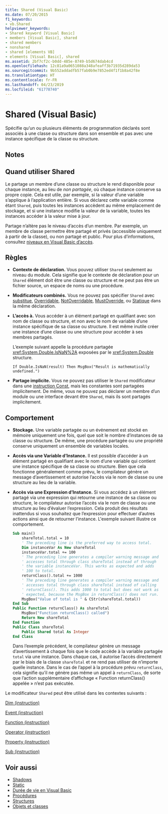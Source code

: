 ```yaml
---
title: Shared (Visual Basic)
ms.date: 07/20/2015
f1_keywords:
- vb.Shared
helpviewer_keywords:
- Shared keyword [Visual Basic]
- members [Visual Basic], shared
- shared members
- nonshared
- shared [elements VB]
- elements [Visual Basic], shared
ms.assetid: 2bf7cf2c-b0dd-485e-8749-b5d674dab4cd
ms.openlocfilehash: 12c81a9a0651088a348afeaff3b71935d289da53
ms.sourcegitcommit: 9b552addadfb57fab0b9e7852ed4f1f1b8a42f8e
ms.translationtype: HT
ms.contentlocale: fr-FR
ms.lasthandoff: 04/23/2019
ms.locfileid: "61778740"
---
```

# <a name="shared-visual-basic"></a>Shared (Visual Basic)
Spécifie qu’un ou plusieurs éléments de programmation déclarés sont associés à une classe ou structure dans son ensemble et pas avec une instance spécifique de la classe ou structure.  
  
## <a name="remarks"></a>Notes  
  
## <a name="when-to-use-shared"></a>Quand utiliser Shared  
 Le partage un membre d’une classe ou structure le rend disponible pour chaque instance, au lieu de *non partagée*, où chaque instance conserve sa propre copie. Cela est utile, par exemple, si la valeur d’une variable s’applique à l’application entière. Si vous déclarez cette variable comme étant `Shared`, puis toutes les instances accèdent au même emplacement de stockage, et si une instance modifie la valeur de la variable, toutes les instances accéder à la valeur mise à jour.  
  
 Partage n’altère pas le niveau d’accès d’un membre. Par exemple, un membre de classe permettre être partagé et privés (accessible uniquement à partir de la classe), ou non partagé et public. Pour plus d’informations, consultez [niveaux en Visual Basic d’accès](../../../visual-basic/programming-guide/language-features/declared-elements/access-levels.md).  
  
## <a name="rules"></a>Règles  
  
- **Contexte de déclaration.** Vous pouvez utiliser `Shared` seulement au niveau du module. Cela signifie que le contexte de déclaration pour un `Shared` élément doit être une classe ou structure et ne peut pas être un fichier source, un espace de noms ou une procédure.  
  
- **Modificateurs combinés.** Vous ne pouvez pas spécifier `Shared` avec [substitue](../../../visual-basic/language-reference/modifiers/overrides.md), [Overridable](../../../visual-basic/language-reference/modifiers/overridable.md), [NotOverridable](../../../visual-basic/language-reference/modifiers/notoverridable.md), [MustOverride](../../../visual-basic/language-reference/modifiers/mustoverride.md), ou [ Statique](../../../visual-basic/language-reference/modifiers/static.md) dans la même déclaration.  
  
- **L’accès à.** Vous accéder à un élément partagé en qualifiant avec son nom de classe ou structure, et non avec le nom de variable d’une instance spécifique de sa classe ou structure. Il est même inutile créer une instance d’une classe ou une structure pour accéder à ses membres partagés.  
  
     L’exemple suivant appelle la procédure partagée <xref:System.Double.IsNaN%2A> exposées par le <xref:System.Double> structure.  
  
     `If Double.IsNaN(result) Then MsgBox("Result is mathematically undefined.")`  
  
- **Partage implicite.** Vous ne pouvez pas utiliser le `Shared` modificateur dans une [instruction Const](../../../visual-basic/language-reference/statements/const-statement.md), mais les constantes sont partagées implicitement. De même, vous ne pouvez pas déclarer un membre d’un module ou une interface devant être `Shared`, mais ils sont partagés implicitement.  
  
## <a name="behavior"></a>Comportement  
  
- **Stockage.** Une variable partagée ou un événement est stocké en mémoire uniquement une fois, quel que soit le nombre d’instances de sa classe ou structure. De même, une procédure partagée ou une propriété conserve uniquement un ensemble de variables locales.  
  
- **Accès via une Variable d’Instance.** Il est possible d’accéder à un élément partagé en qualifiant avec le nom d’une variable qui contient une instance spécifique de sa classe ou structure. Bien que cela fonctionne généralement comme prévu, le compilateur génère un message d’avertissement et autorise l’accès via le nom de classe ou une structure au lieu de la variable.  
  
- **Accès via une Expression d’Instance.** Si vous accédez à un élément partagé via une expression qui retourne une instance de sa classe ou structure, le compilateur autorise l’accès via le nom de classe ou une structure au lieu d’évaluer l’expression. Cela produit des résultats inattendus si vous souhaitez que l’expression pour effectuer d’autres actions ainsi que de retourner l’instance. L'exemple suivant illustre ce comportement.  
  
    ```vb
    Sub main()  
        shareTotal.total = 10  
        ' The preceding line is the preferred way to access total.  
        Dim instanceVar As New shareTotal  
        instanceVar.total += 100  
        ' The preceding line generates a compiler warning message and  
        ' accesses total through class shareTotal instead of through  
        ' the variable instanceVar. This works as expected and adds  
        ' 100 to total.  
        returnClass().total += 1000  
        ' The preceding line generates a compiler warning message and  
        ' accesses total through class shareTotal instead of calling  
        ' returnClass(). This adds 1000 to total but does not work as  
        ' expected, because the MsgBox in returnClass() does not run.  
        MsgBox("Value of total is " & CStr(shareTotal.total))  
    End Sub  
    Public Function returnClass() As shareTotal  
        MsgBox("Function returnClass() called")  
        Return New shareTotal  
    End Function  
    Public Class shareTotal  
        Public Shared total As Integer  
    End Class  
    ```  
  
     Dans l’exemple précédent, le compilateur génère un message d’avertissement à chaque fois que le code accède à la variable partagée `total` via une instance. Dans chaque cas, il autorise l’accès directement par le biais de la classe `shareTotal` et ne rend pas utiliser de n’importe quelle instance. Dans le cas de l’appel à la procédure prévu `returnClass`, cela signifie qu’il ne génère pas même un appel à `returnClass`, de sorte que l’action supplémentaire d’affichage « Function returnClass() appelée » n’est pas exécutée.  
  
 Le modificateur `Shared` peut être utilisé dans les contextes suivants :  
  
 [Dim (instruction)](../../../visual-basic/language-reference/statements/dim-statement.md)  
  
 [Event (instruction)](../../../visual-basic/language-reference/statements/event-statement.md)  
  
 [Function (instruction)](../../../visual-basic/language-reference/statements/function-statement.md)  
  
 [Operator (instruction)](../../../visual-basic/language-reference/statements/operator-statement.md)  
  
 [Property (instruction)](../../../visual-basic/language-reference/statements/property-statement.md)  
  
 [Sub (instruction)](../../../visual-basic/language-reference/statements/sub-statement.md)  
  
## <a name="see-also"></a>Voir aussi

- [Shadows](../../../visual-basic/language-reference/modifiers/shadows.md)
- [Static](../../../visual-basic/language-reference/modifiers/static.md)
- [Durée de vie en Visual Basic](../../../visual-basic/programming-guide/language-features/declared-elements/lifetime.md)
- [Procédures](../../../visual-basic/programming-guide/language-features/procedures/index.md)
- [Structures](../../../visual-basic/programming-guide/language-features/data-types/structures.md)
- [Objets et classes](../../../visual-basic/programming-guide/language-features/objects-and-classes/index.md)
